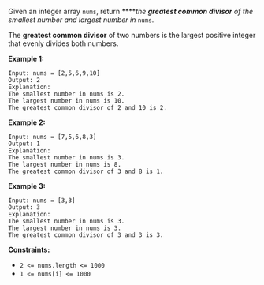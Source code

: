 Given an integer array `nums`, return *****the **greatest common divisor** of the smallest number and largest number in* `nums`.

The **greatest common divisor** of two numbers is the largest positive integer that evenly divides both numbers.

**Example 1:**

```
Input: nums = [2,5,6,9,10]
Output: 2
Explanation:
The smallest number in nums is 2.
The largest number in nums is 10.
The greatest common divisor of 2 and 10 is 2.

```

**Example 2:**

```
Input: nums = [7,5,6,8,3]
Output: 1
Explanation:
The smallest number in nums is 3.
The largest number in nums is 8.
The greatest common divisor of 3 and 8 is 1.

```

**Example 3:**

```
Input: nums = [3,3]
Output: 3
Explanation:
The smallest number in nums is 3.
The largest number in nums is 3.
The greatest common divisor of 3 and 3 is 3.

```

**Constraints:**

- `2 <= nums.length <= 1000`
- `1 <= nums[i] <= 1000`